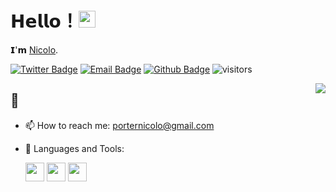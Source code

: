# 𝗛𝗲𝗹𝗹𝗼！<img src="https://user-images.githubusercontent.com/5679180/79618120-0daffb80-80be-11ea-819e-d2b0fa904d07.gif" width="27px"> 

𝗜'𝗺 [Nicolo](https://github.com/nicoryne).

[![Twitter Badge](https://img.shields.io/badge/-Twitter-1da1f2?style=flat-square&labelColor=1da1f2&logo=twitter&logoColor=white&link=https://twitter.com/boogn4)](https://twitter.com/boogn4)
[![Email Badge](https://img.shields.io/badge/-Email-c14438?style=flat-square&logo=Gmail&logoColor=white&link=mailto:porternicolo@gmail.com)](mailto:porternicolo@gmail.com)
[![Github Badge](https://img.shields.io/badge/-Github-232323?style=flat-square&logo=Github&logoColor=white&link=https://github.com/nicoryne)](https://github.com/nicoryne)
![visitors](https://visitor-badge.laobi.icu/badge?page_id=nicoryne)

<img align="right" src="https://github-readme-stats.vercel.app/api?username=nicoryne&show_icons=true&theme=transparent">

## 🤔
- 📫 How to reach me: porternicolo@gmail.com
- 🌱 Languages and Tools: 

    <div>
        <code><img height="30" src="https://user-images.githubusercontent.com/98087756/201454273-cf8f8bd3-aa0e-4528-9c07-9ef445903e73.png"></code>
        <code><img height="30" src="https://user-images.githubusercontent.com/98087756/201454297-c17cfdbf-7efb-4302-b5cf-4e8b4e99ba51.png"></code>
        <code><img height="30" src="https://user-images.githubusercontent.com/98087756/201454311-97b04291-c1b4-4899-89db-a8595fd1e986.png"></code>
        
    </div>
